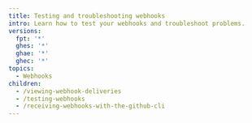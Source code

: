 ```yaml
---
title: Testing and troubleshooting webhooks
intro: Learn how to test your webhooks and troubleshoot problems.
versions:
  fpt: '*'
  ghes: '*'
  ghae: '*'
  ghec: '*'
topics:
  - Webhooks
children:
  - /viewing-webhook-deliveries
  - /testing-webhooks
  - /receiving-webhooks-with-the-github-cli
---
```


